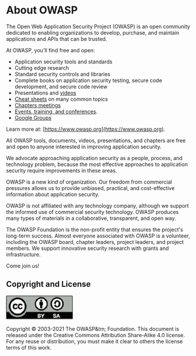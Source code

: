 # About OWASP

The Open Web Application Security Project (OWASP) is an open community dedicated to enabling organizations to develop, purchase, and maintain applications and APIs that can be trusted.

At OWASP, you'll find free and open:

- Application security tools and standards
- Cutting edge research
- Standard security controls and libraries
- Complete books on application security testing, secure code development, and secure code review
- Presentations and [videos](https://www.youtube.com/user/OWASPGLOBAL)
- [Cheat sheets](https://cheatsheetseries.owasp.org/) on many common topics
- [Chapters meetings](https://owasp.org/chapters/)
- [Events, training, and conferences](https://owasp.org/events/).
- [Google Groups](TBA)

Learn more at: [https://www.owasp.org](https://www.owasp.org).

All OWASP tools, documents, videos, presentations, and chapters are free and open to anyone interested in improving application security.

We advocate approaching application security as a people, process, and technology problem, because the most effective approaches to application security require improvements in these areas.

OWASP is a new kind of organization. Our freedom from commercial pressures allows us to provide unbiased, practical, and cost-effective information about application security.

OWASP is not affiliated with any technology company, although we support the informed use of commercial security technology. OWASP produces many types of materials in a collaborative, transparent, and open way.

The OWASP Foundation is the non-profit entity that ensures the project's long-term success. Almost everyone associated with OWASP is a volunteer, including the OWASP board, chapter leaders, project leaders, and project members. We support innovative security research with grants and infrastructure.

Come join us!

## Copyright and License

![license](assets/license.png)

Copyright © 2003-2021 The OWASP&tm; Foundation. This document is released under the Creative Commons Attribution Share-Alike 4.0 license. For any reuse or distribution, you must make it clear to others the license terms of this work.
